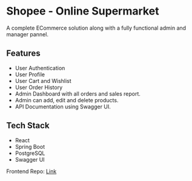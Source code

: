 # Shopee - Online Supermarket

A complete ECommerce solution along with a fully functional admin and manager pannel.

## Features
- User Authentication
- User Profile
- User Cart and Wishlist
- User Order History
- Admin Dashboard with all orders and sales report.
- Admin can add, edit and delete products.
- API Documentation using Swagger UI.

## Tech Stack
- React
- Spring Boot
- PostgreSQL
- Swagger UI

Frontend Repo: [Link](https://github.com/Sabr-eX/oops_frontend)
